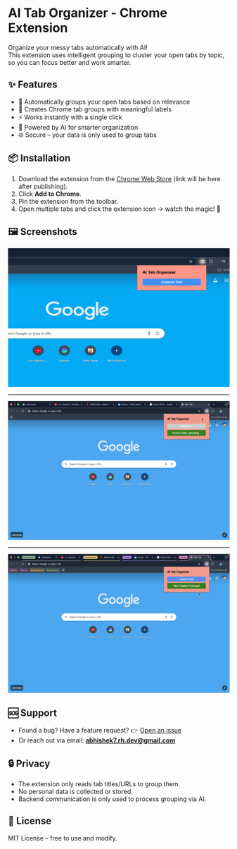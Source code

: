 # AI Tab Organizer - Chrome Extension

Organize your messy tabs automatically with AI!  
This extension uses intelligent grouping to cluster your open tabs by topic, so you can focus better and work smarter.


## ✨ Features
- 🔄 Automatically groups your open tabs based on relevance  
- 📂 Creates Chrome tab groups with meaningful labels  
- ⚡ Works instantly with a single click  
- 🧠 Powered by AI for smarter organization  
- 🌐 Secure – your data is only used to group tabs  


## 📦 Installation
1. Download the extension from the [Chrome Web Store](https://chrome.google.com/webstore) (link will be here after publishing).  
2. Click **Add to Chrome**.  
3. Pin the extension from the toolbar.  
4. Open multiple tabs and click the extension icon → watch the magic! 🎉  


## 🖼️ Screenshots
![image alt](https://github.com/AbhishekRH/tab-organizer-frontend/blob/f929846147bbc39131f07e91cd86a0929c7d59ea/tab-organizer-SS1.png)

---

![image alt](https://github.com/AbhishekRH/tab-organizer-frontend/blob/f929846147bbc39131f07e91cd86a0929c7d59ea/tab-organizer-SS2.png)

---

![image alt](https://github.com/AbhishekRH/tab-organizer-frontend/blob/f929846147bbc39131f07e91cd86a0929c7d59ea/tab-organizer-SS3.png)


## 🆘 Support
- Found a bug? Have a feature request? 👉 [Open an issue](https://github.com/AbhishekRH/tab-organizer-frontend/issues)  
- Or reach out via email: **abhishek7.rh.dev@gmail.com**  


## 🔒 Privacy
- The extension only reads tab titles/URLs to group them.  
- No personal data is collected or stored.  
- Backend communication is only used to process grouping via AI.  


## 📜 License
MIT License – free to use and modify.  
